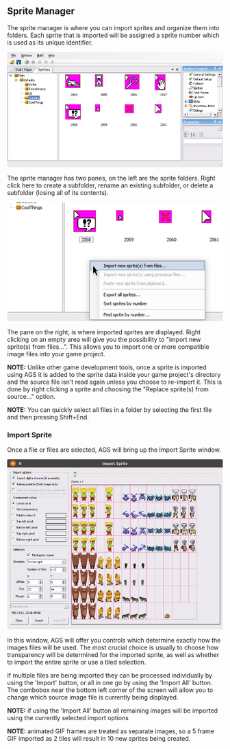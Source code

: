 ## Sprite Manager

The sprite manager is where you can import sprites and organize them into
folders. Each sprite that is imported will be assigned a sprite number which is
used as its unique identifier.

![](images/EditorSprite_1.png)

The sprite manager has two panes, on the left are the sprite folders. Right
click here to create a subfolder, rename an existing subfolder, or delete a
subfolder (losing all of its contents).

![](images/EditorSprite_2.png)

The pane on the right, is where imported sprites are displayed. Right clicking
on an empty area will give you the possibility to "import new sprite(s) from
files...". This allows you to import one or more compatible image files into
your game project.

**NOTE:** Unlike other game development tools, once a sprite is imported using
AGS it is added to the sprite data inside your game project's directory and the
source file isn't read again unless you choose to re-import it. This is done by
right clicking a sprite and choosing the "Replace sprite(s) from source..."
option. 

**NOTE:** You can quickly select all files in a folder by selecting the first
file and then pressing Shift+End.

### Import Sprite

Once a file or files are selected, AGS will bring up the Import Sprite window.

![](images/EditorSprite_3.png)

In this window, AGS will offer you controls which determine exactly how the
images files will be used. The most crucial choice is usually to choose how
transparency will be determined for the imported sprite, as well as whether to
import the entire sprite or use a tiled selection.

If multiple files are being imported they can be processed individually by
using the 'Import' button, or all in one go by using the 'Import All' button.
The combobox near the bottom left corner of the screen will allow you to change
which source image file is currently being displayed.

**NOTE:** if using the 'Import All' button all remaining images will be imported
using the currently selected import options

**NOTE:** animated GIF frames are treated as separate images, so a 5 frame GIF
imported as 2 tiles will result in 10 new sprites being created.
